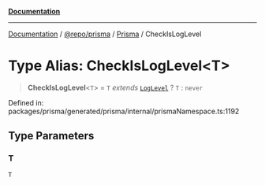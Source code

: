 [**Documentation**](../../../../../README.md)

***

[Documentation](../../../../../README.md) / [@repo/prisma](../../../README.md) / [Prisma](../README.md) / CheckIsLogLevel

# Type Alias: CheckIsLogLevel\<T\>

> **CheckIsLogLevel**\<`T`\> = `T` *extends* [`LogLevel`](LogLevel.md) ? `T` : `never`

Defined in: packages/prisma/generated/prisma/internal/prismaNamespace.ts:1192

## Type Parameters

### T

`T`
